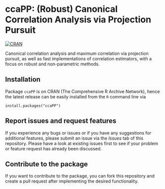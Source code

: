 # ccaPP: (Robust) Canonical Correlation Analysis via Projection Pursuit

[![CRAN](https://www.R-pkg.org/badges/version/ccaPP)](https://CRAN.R-project.org/package=ccaPP)


Canonical correlation analysis and maximum correlation via projection pursuit, 
as well as fast implementations of correlation estimators, with a focus on 
robust and non-parametric methods.


## Installation

Package `ccaPP` is on CRAN (The Comprehensive R Archive Network), hence the latest release can be easily installed from the `R` command line via

```
install.packages("ccaPP")
```


## Report issues and request features

If you experience any bugs or issues or if you have any suggestions for additional features, please submit an issue via the *Issues* tab of this repository.  Please have a look at existing issues first to see if your problem or feature request has already been discussed.


## Contribute to the package

If you want to contribute to the package, you can fork this repository and create a pull request after implementing the desired functionality.
